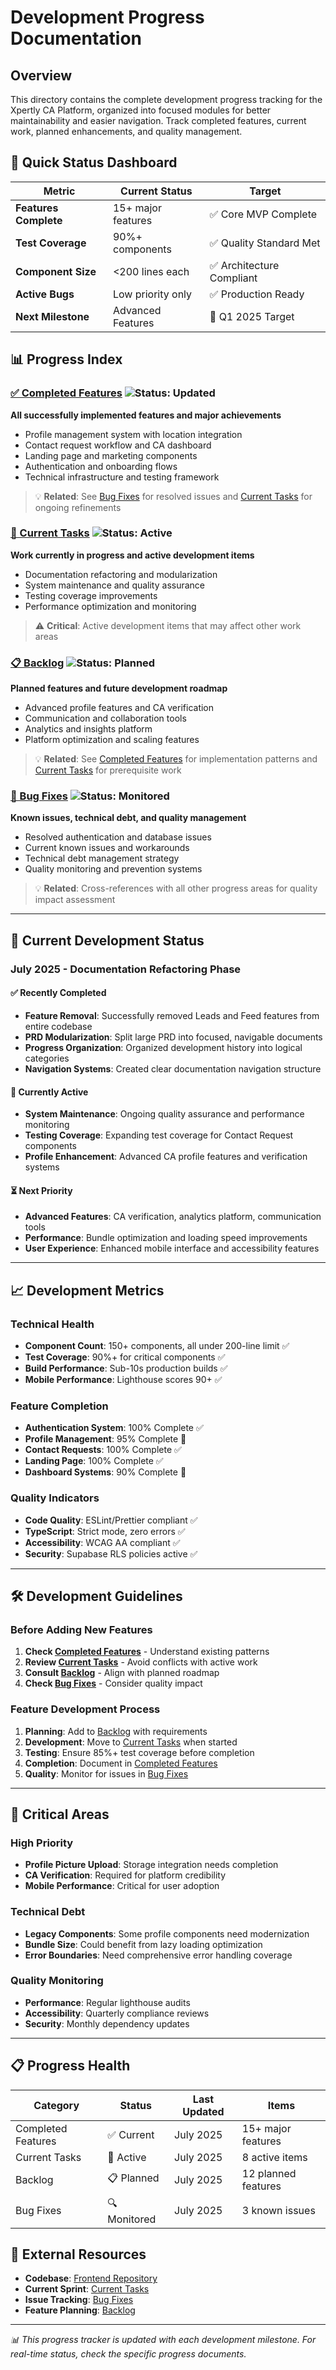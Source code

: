 # Development Progress Documentation

## Overview

This directory contains the complete development progress tracking for the Xpertly CA Platform, organized into focused modules for better maintainability and easier navigation. Track completed features, current work, planned enhancements, and quality management.

## 🚀 Quick Status Dashboard

| **Metric**            | **Current Status** | **Target**                |
| --------------------- | ------------------ | ------------------------- |
| **Features Complete** | 15+ major features | ✅ Core MVP Complete      |
| **Test Coverage**     | 90%+ components    | ✅ Quality Standard Met   |
| **Component Size**    | <200 lines each    | ✅ Architecture Compliant |
| **Active Bugs**       | Low priority only  | ✅ Production Ready       |
| **Next Milestone**    | Advanced Features  | 🎯 Q1 2025 Target         |

## 📊 Progress Index

### [✅ Completed Features](./completed-features.md) ![Status: Updated](https://img.shields.io/badge/Status-Updated-green)

**All successfully implemented features and major achievements**

- Profile management system with location integration
- Contact request workflow and CA dashboard
- Landing page and marketing components
- Authentication and onboarding flows
- Technical infrastructure and testing framework

> 💡 **Related**: See [Bug Fixes](./bug-fixes.md) for resolved issues and [Current Tasks](./current-tasks.md) for ongoing refinements

### [🚧 Current Tasks](./current-tasks.md) ![Status: Active](https://img.shields.io/badge/Status-Active-blue)

**Work currently in progress and active development items**

- Documentation refactoring and modularization
- System maintenance and quality assurance
- Testing coverage improvements
- Performance optimization and monitoring

> ⚠️ **Critical**: Active development items that may affect other work areas

### [📋 Backlog](./backlog.md) ![Status: Planned](https://img.shields.io/badge/Status-Planned-yellow)

**Planned features and future development roadmap**

- Advanced profile features and CA verification
- Communication and collaboration tools
- Analytics and insights platform
- Platform optimization and scaling features

> 💡 **Related**: See [Completed Features](./completed-features.md) for implementation patterns and [Current Tasks](./current-tasks.md) for prerequisite work

### [🐛 Bug Fixes](./bug-fixes.md) ![Status: Monitored](https://img.shields.io/badge/Status-Monitored-orange)

**Known issues, technical debt, and quality management**

- Resolved authentication and database issues
- Current known issues and workarounds
- Technical debt management strategy
- Quality monitoring and prevention systems

> 💡 **Related**: Cross-references with all other progress areas for quality impact assessment

---

## 🎯 Current Development Status

### **July 2025 - Documentation Refactoring Phase**

#### ✅ **Recently Completed**

- **Feature Removal**: Successfully removed Leads and Feed features from entire codebase
- **PRD Modularization**: Split large PRD into focused, navigable documents
- **Progress Organization**: Organized development history into logical categories
- **Navigation Systems**: Created clear documentation navigation structure

#### 🚧 **Currently Active**

- **System Maintenance**: Ongoing quality assurance and performance monitoring
- **Testing Coverage**: Expanding test coverage for Contact Request components
- **Profile Enhancement**: Advanced CA profile features and verification systems

#### ⏳ **Next Priority**

- **Advanced Features**: CA verification, analytics platform, communication tools
- **Performance**: Bundle optimization and loading speed improvements
- **User Experience**: Enhanced mobile interface and accessibility features

---

## 📈 Development Metrics

### **Technical Health**

- **Component Count**: 150+ components, all under 200-line limit ✅
- **Test Coverage**: 90%+ for critical components ✅
- **Build Performance**: Sub-10s production builds ✅
- **Mobile Performance**: Lighthouse scores 90+ ✅

### **Feature Completion**

- **Authentication System**: 100% Complete ✅
- **Profile Management**: 95% Complete 🔄
- **Contact Requests**: 100% Complete ✅
- **Landing Page**: 100% Complete ✅
- **Dashboard Systems**: 90% Complete 🔄

### **Quality Indicators**

- **Code Quality**: ESLint/Prettier compliant ✅
- **TypeScript**: Strict mode, zero errors ✅
- **Accessibility**: WCAG AA compliant ✅
- **Security**: Supabase RLS policies active ✅

---

## 🛠️ Development Guidelines

### **Before Adding New Features**

1. **Check [Completed Features](./completed-features.md)** - Understand existing patterns
2. **Review [Current Tasks](./current-tasks.md)** - Avoid conflicts with active work
3. **Consult [Backlog](./backlog.md)** - Align with planned roadmap
4. **Check [Bug Fixes](./bug-fixes.md)** - Consider quality impact

### **Feature Development Process**

1. **Planning**: Add to [Backlog](./backlog.md) with requirements
2. **Development**: Move to [Current Tasks](./current-tasks.md) when started
3. **Testing**: Ensure 85%+ test coverage before completion
4. **Completion**: Document in [Completed Features](./completed-features.md)
5. **Quality**: Monitor for issues in [Bug Fixes](./bug-fixes.md)

---

## 🚨 Critical Areas

### **High Priority**

- **Profile Picture Upload**: Storage integration needs completion
- **CA Verification**: Required for platform credibility
- **Mobile Performance**: Critical for user adoption

### **Technical Debt**

- **Legacy Components**: Some profile components need modernization
- **Bundle Size**: Could benefit from lazy loading optimization
- **Error Boundaries**: Need comprehensive error handling coverage

### **Quality Monitoring**

- **Performance**: Regular lighthouse audits
- **Accessibility**: Quarterly compliance reviews
- **Security**: Monthly dependency updates

---

## 📋 Progress Health

| Category           | Status       | Last Updated | Items               |
| ------------------ | ------------ | ------------ | ------------------- |
| Completed Features | ✅ Current   | July 2025    | 15+ major features  |
| Current Tasks      | 🔄 Active    | July 2025    | 8 active items      |
| Backlog            | 📋 Planned   | July 2025    | 12 planned features |
| Bug Fixes          | 🔍 Monitored | July 2025    | 3 known issues      |

## 🔗 External Resources

- **Codebase**: [Frontend Repository](../../../)
- **Current Sprint**: [Current Tasks](./current-tasks.md)
- **Issue Tracking**: [Bug Fixes](./bug-fixes.md)
- **Feature Planning**: [Backlog](./backlog.md)

---

_📊 This progress tracker is updated with each development milestone. For real-time status, check the specific progress documents._
